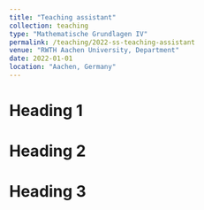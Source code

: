 ```yaml
---
title: "Teaching assistant"
collection: teaching
type: "Mathematische Grundlagen IV"
permalink: /teaching/2022-ss-teaching-assistant
venue: "RWTH Aachen University, Department"
date: 2022-01-01
location: "Aachen, Germany"
---
```


<!-- This is a description of a teaching experience. You can use markdown like any other post. -->

Heading 1
======

Heading 2
======

Heading 3
======